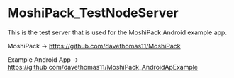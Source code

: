 # MoshiPack_TestNodeServer

This is the test server that is used for the MoshiPack Android example app.

MoshiPack ->
https://github.com/davethomas11/MoshiPack

Example Android App ->
https://github.com/davethomas11/MoshiPack_AndroidApExample
